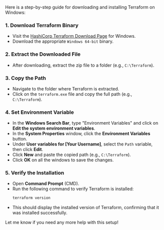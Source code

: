 Here is a step-by-step guide for downloading and installing Terraform on Windows:

### 1. **Download Terraform Binary**
   - Visit the [HashiCorp Terraform Download Page](https://developer.hashicorp.com/terraform/downloads) for Windows.
   - Download the appropriate `Windows 64-bit` binary.

### 2. **Extract the Downloaded File**
   - After downloading, extract the zip file to a folder (e.g., `C:\Terraform`).

### 3. **Copy the Path**
   - Navigate to the folder where Terraform is extracted.
   - Click on the `terraform.exe` file and copy the full path (e.g., `C:\Terraform`).

### 4. **Set Environment Variable**
   - In the **Windows Search Bar**, type "Environment Variables" and click on **Edit the system environment variables**.
   - In the **System Properties** window, click the **Environment Variables** button.
   - Under **User variables for [Your Username]**, select the `Path` variable, then click **Edit**.
   - Click **New** and paste the copied path (e.g., `C:\Terraform`).
   - Click **OK** on all the windows to save the changes.

### 5. **Verify the Installation**
   - Open **Command Prompt** (CMD).
   - Run the following command to verify Terraform is installed:
     ```bash
     terraform version
     ```
   - This should display the installed version of Terraform, confirming that it was installed successfully.

Let me know if you need any more help with this setup!

